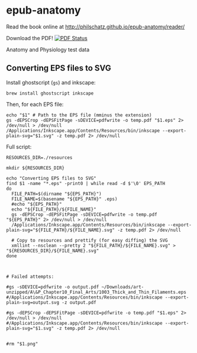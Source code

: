 epub-anatomy
============

Read the book online at http://philschatz.github.io/epub-anatomy/reader/

Download the PDF! [![PDF Status](http://pdf.oerpub.org/philschatz/epub-anatomy.png)](http://pdf.oerpub.org/philschatz/epub-anatomy/)


Anatomy and Physiology test data

Converting EPS files to SVG
---------------------------

Install ghostscript (`gs`) and inkscape:

    brew install ghostscript inkscape

Then, for each EPS file:

    echo "$1" # Path to the EPS file (mminus the extension)
    gs -dEPSCrop -dEPSFitPage -sDEVICE=pdfwrite -o temp.pdf "$1.eps" 2> /dev/null > /dev/null
    /Applications/Inkscape.app/Contents/Resources/bin/inkscape --export-plain-svg="$1.svg" -z temp.pdf 2> /dev/null



Full script:

    RESOURCES_DIR=./resources

    mkdir ${RESOURCES_DIR}

    echo "Converting EPS files to SVG"
    find $1 -name "*.eps" -print0 | while read -d $'\0' EPS_PATH
    do
      FILE_PATH=$(dirname "${EPS_PATH}")
      FILE_NAME=$(basename "${EPS_PATH}" .eps)
      #echo "${EPS_PATH}"
      echo "${FILE_PATH}/${FILE_NAME}"
      gs -dEPSCrop -dEPSFitPage -sDEVICE=pdfwrite -o temp.pdf "${EPS_PATH}" 2> /dev/null > /dev/null
      /Applications/Inkscape.app/Contents/Resources/bin/inkscape --export-plain-svg="${FILE_PATH}/${FILE_NAME}.svg" -z temp.pdf 2> /dev/null

      # Copy to resources and prettify (for easy diffing) the SVG
      xmllint --nsclean --pretty 2 "${FILE_PATH}/${FILE_NAME}.svg" > "${RESOURCES_DIR}/${FILE_NAME}.svg"
    done



    # Failed attempts:

    #gs -sDEVICE=pdfwrite -o output.pdf ~/Downloads/art-unzipped/A\&P_Chapter10_Final_Arts/1003_Thick_and_Thin_Filaments.eps
    #/Applications/Inkscape.app/Contents/Resources/bin/inkscape --export-plain-svg=output.svg -z output.pdf

    #gs -dEPSCrop -dEPSFitPage -sDEVICE=pdfwrite -o temp.pdf "$1.eps" 2> /dev/null > /dev/null
    #/Applications/Inkscape.app/Contents/Resources/bin/inkscape --export-plain-svg="$1.svg" -z temp.pdf 2> /dev/null


    #rm "$1.png"
